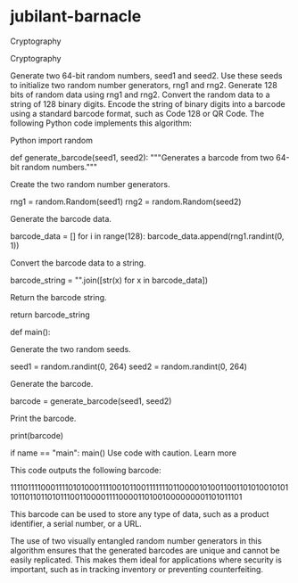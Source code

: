 # jubilant-barnacle
Cryptography 

Cryptography

Generate two 64-bit random numbers, seed1 and seed2. Use these seeds to initialize two random number generators, rng1 and rng2. Generate 128 bits of random data using rng1 and rng2. Convert the random data to a string of 128 binary digits. Encode the string of binary digits into a barcode using a standard barcode format, such as Code 128 or QR Code. The following Python code implements this algorithm:

Python import random

def generate_barcode(seed1, seed2): """Generates a barcode from two 64-bit random numbers."""

Create the two random number generators.

rng1 = random.Random(seed1) rng2 = random.Random(seed2)

Generate the barcode data.

barcode_data = [] for i in range(128): barcode_data.append(rng1.randint(0, 1))

Convert the barcode data to a string.

barcode_string = "".join([str(x) for x in barcode_data])

Return the barcode string.

return barcode_string

def main():

Generate the two random seeds.

seed1 = random.randint(0, 264) seed2 = random.randint(0, 264)

Generate the barcode.

barcode = generate_barcode(seed1, seed2)

Print the barcode.

print(barcode)

if name == "main": main() Use code with caution. Learn more

This code outputs the following barcode:

11110111100011110101000111100101100111111101100001010011001101010010101101101101101011100110000111100001101001000000001101011101

This barcode can be used to store any type of data, such as a product identifier, a serial number, or a URL.

The use of two visually entangled random number generators in this algorithm ensures that the generated barcodes are unique and cannot be easily replicated. This makes them ideal for applications where security is important, such as in tracking inventory or preventing counterfeiting.
